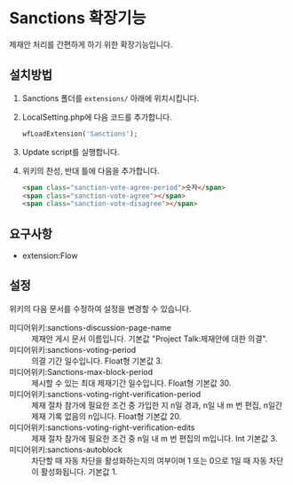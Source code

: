 Sanctions 확장기능
========
제재안 처리를 간편하게 하기 위한 확장기능입니다.

설치방법
--------
1.  Sanctions 폴더를 `extensions/` 아래에 위치시킵니다.

2.  LocalSetting.php에 다음 코드를 추가합니다.

    ```php
    wfLoadExtension('Sanctions');
    ```

3.  Update script를 실행합니다.

4.  위키의 찬성, 반대 틀에 다음을 추가합니다.

    ```html
    <span class="sanction-vote-agree-period">숫자</span>
    <span class="sanction-vote-agree"></span>
    <span class="sanction-vote-disagree"></span>
    ```

요구사항
--------
- extension:Flow

설정
--------
위키의 다음 문서를 수정하여 설정을 변경할 수 있습니다.

<dl>
  <dt>미디어위키:sanctions-discussion-page-name</dt>
  <dd>제재안 게시 문서 이름입니다. 기본값 "Project Talk:제재안에 대한 의결".</dd>

  <dt>미디어위키:sanctions-voting-period</dt>
  <dd>의결 기간 일수입니다. Float형 기본값 3.</dd>

  <dt>미디어위키:Sanctions-max-block-period</dt>
  <dd>제시할 수 있는 최대 제재기간 일수입니다. Float형 기본값 30.</dd>

  <dt>미디어위키:sanctions-voting-right-verification-period</dt>
  <dd>제재 절차 참가에 필요한 조건 중 가입한 지 n일 경과, n일 내 m 번 편집, n일간 제재 기록 없음의 n입니다. Float형 기본값 20.</dd>

  <dt>미디어위키:sanctions-voting-right-verification-edits</dt>
  <dd>제재 절차 참가에 필요한 조건 중 n일 내 m 번 편집의 m입니다. Int 기본값 3.</dd>

  <dt>미디어위키:sanctions-autoblock</dt>
  <dd>차단할 때 자동 차단을 활성화하는지의 여부이며 1 또는 0으로 1일 때 자동 차단이 활성화됩니다. 기본값 1.</dd>
</dl>
